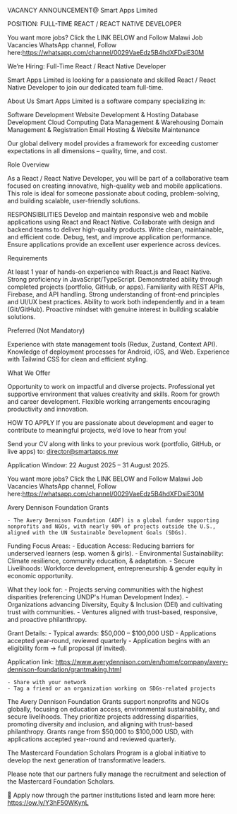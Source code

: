 VACANCY ANNOUNCEMENT@
Smart Apps Limited




POSITION: FULL-TIME REACT / REACT NATIVE DEVELOPER 




You want more jobs? Click the LINK BELOW and Follow Malawi Job Vacancies WhatsApp channel,  Follow here:https://whatsapp.com/channel/0029VaeEdz5B4hdXFDsiE30M

We’re Hiring: Full-Time React / React Native Developer

Smart Apps Limited is looking for a passionate and skilled React / React Native Developer to join our dedicated team full-time.


About Us
Smart Apps Limited is a software company specializing in:

Software Development
Website Development & Hosting
Database Development
Cloud Computing
Data Management & Warehousing
Domain Management & Registration
Email Hosting & Website Maintenance

Our global delivery model provides a framework for exceeding customer expectations in all dimensions – quality, time, and cost.

Role Overview

As a React / React Native Developer, you will be part of a collaborative team focused on creating innovative, high-quality web and mobile applications. This role is ideal for someone passionate about coding, problem-solving, and building scalable, user-friendly solutions.

RESPONSIBILITIES 
Develop and maintain responsive web and mobile applications using React and React Native.
Collaborate with design and backend teams to deliver high-quality products.
Write clean, maintainable, and efficient code.
Debug, test, and improve application performance.
Ensure applications provide an excellent user experience across devices.


Requirements

At least 1 year of hands-on experience with React.js and React Native.
Strong proficiency in JavaScript/TypeScript.
Demonstrated ability through completed projects (portfolio, GitHub, or apps).
Familiarity with REST APIs, Firebase, and API handling.
Strong understanding of front-end principles and UI/UX best practices.
Ability to work both independently and in a team (Git/GitHub).
Proactive mindset with genuine interest in building scalable solutions.


Preferred (Not Mandatory)

Experience with state management tools (Redux, Zustand, Context API).
Knowledge of deployment processes for Android, iOS, and Web.
Experience with Tailwind CSS for clean and efficient styling.


What We Offer

Opportunity to work on impactful and diverse projects.
Professional yet supportive environment that values creativity and skills.
Room for growth and career development.
Flexible working arrangements encouraging productivity and innovation.


HOW TO APPLY 
If you are passionate about development and eager to contribute to meaningful projects, we’d love to hear from you!

Send your CV along with links to your previous work (portfolio, GitHub, or live apps) to: director@smartapps.mw

Application Window: 22 August 2025 – 31 August 2025.

You want more jobs? Click the LINK BELOW and Follow Malawi Job Vacancies WhatsApp channel,  Follow here:https://whatsapp.com/channel/0029VaeEdz5B4hdXFDsiE30M
























Avery Dennison Foundation Grants

    - The Avery Dennison Foundation (ADF) is a global funder supporting nonprofits and NGOs, with nearly 90% of projects outside the U.S., aligned with the UN Sustainable Development Goals (SDGs).

Funding Focus Areas:
    - Education Access: Reducing barriers for underserved learners (esp. women & girls).
    - Environmental Sustainability: Climate resilience, community education, & adaptation.
    - Secure Livelihoods: Workforce development, entrepreneurship & gender equity in economic opportunity.

What they look for:
    - Projects serving communities with the highest disparities (referencing UNDP's Human Development Index).
    - Organizations advancing Diversity, Equity & Inclusion (DEI) and cultivating trust with communities.
    - Ventures aligned with trust-based, responsive, and proactive philanthropy.

Grant Details:
    - Typical awards: $50,000 – $100,000 USD
    - Applications accepted year-round, reviewed quarterly
    - Application begins with an eligibility form → full proposal (if invited).

Application link:
https://www.averydennison.com/en/home/company/avery-dennison-foundation/grantmaking.html


    - Share with your network
    - Tag a friend or an organization working on SDGs-related projects

The Avery Dennison Foundation Grants support nonprofits and NGOs globally, focusing on education access, environmental sustainability, and secure livelihoods. They prioritize projects addressing disparities, promoting diversity and inclusion, and aligning with trust-based philanthropy. Grants range from $50,000 to $100,000 USD, with applications accepted year-round and reviewed quarterly.














The Mastercard Foundation Scholars Program is a global initiative to develop the next generation of transformative leaders. 

Please note that our partners fully manage the recruitment and selection of the Mastercard Foundation Scholars.

🌟 Apply now through the partner institutions listed and learn more here: https://ow.ly/Y3hF50WKynL
